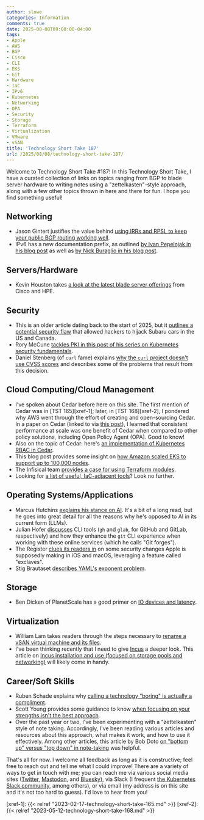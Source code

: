 ```yaml
---
author: slowe
categories: Information
comments: true
date: 2025-08-08T09:00:00-04:00
tags:
- Apple
- AWS
- BGP
- Cisco
- CLI
- EKS
- Git
- Hardware
- IaC
- IPv6
- Kubernetes
- Networking
- OPA
- Security
- Storage
- Terraform
- Virtualization
- VMware
- vSAN
title: 'Technology Short Take 187'
url: /2025/08/08/technology-short-take-187/
---
```


Welcome to Technology Short Take #187! In this Technology Short Take, I have a curated collection of links on topics ranging from BGP to blade server hardware to writing notes using a "zettelkasten"-style approach, along with a few other topics thrown in here and there for fun. I hope you find something useful!<!--more-->

## Networking

* Jason Gintert justifies the value behind [using IRRs and RPSL to keep your public BGP routing working well][link-6].
* IPv6 has a new documentation prefix, as outlined [by Ivan Pepelnjak in his blog post][link-10] as well as [by Nick Buraglio in his blog post][link-11].

## Servers/Hardware

* Kevin Houston takes [a look at the latest blade server offerings][link-20] from Cisco and HPE.

## Security

* This is an older article dating back to the start of 2025, but it [outlines a potential security flaw][link-5] that allowed hackers to hijack Subaru cars in the US and Canada.
* Rory McCune [tackles PKI in this post of his series on Kubernetes security fundamentals][link-14].
* Daniel Stenberg (of `curl` fame) explains [why the `curl` project doesn't use CVSS scores][link-16] and describes some of the problems that result from this decision.

## Cloud Computing/Cloud Management

* I've spoken about Cedar before here on this site. The first mention of Cedar was in [TST 165][xref-1]; later, in [TST 168][xref-2], I pondered why AWS went through the effort of creating and open-sourcing Cedar. In a paper on Cedar (linked to via [this post][link-8]), I learned that consistent performance at scale was one benefit of Cedar when compared to other policy solutions, including Open Policy Agent (OPA). Good to know!
* Also on the topic of Cedar: here's [an implementation of Kubernetes RBAC in Cedar][link-9].
* This blog post provides some insight on [how Amazon scaled EKS to support up to 100,000 nodes][link-13].
* The Infisical team [provides a case for using Terraform modules][link-17].
* Looking for [a list of useful, IaC-adjacent tools][link-18]? Look no further.

## Operating Systems/Applications

* Marcus Hutchins [explains his stance on AI][link-1]. It's a bit of a long read, but he goes into great detail for all the reasons why he's opposed to AI in its current form (LLMs).
* Julian Hofer [discusses][link-3] CLI tools (`gh` and `glab`, for GitHub and GitLab, respectively) and how they enhance the `git` CLI experience when working with these online services (which he calls "Git forges").
* The Register [clues its readers in][link-4] on some security changes Apple is supposedly making in iOS and macOS, leveraging a feature called "exclaves".
* Stig Brautaset [describes YAML's exponent problem][link-15].

## Storage

* Ben Dicken of PlanetScale has a good primer on [IO devices and latency][link-2].

## Virtualization

* William Lam takes readers through the steps necessary to [rename a vSAN virtual machine and its files][link-19].
* I've been thinking recently that I need to give [Incus][link-22] a deeper look. This article on [Incus installation and use (focused on storage pools and networking)][link-21] will likely come in handy.

## Career/Soft Skills

* Ruben Schade explains why [calling a technology "boring" is actually a compliment][link-7].
* Scott Young provides some guidance to know [when focusing on your strengths isn't the best approach][link-12].
* Over the past year or two, I've been experimenting with a "zettelkasten" style of note taking. Accordingly, I've been reading various articles and resources about this approach, what makes it work, and how to use it effectively. Among other articles, this article by Bob Doto [on "bottom up" versus "top down" in note-taking][link-23] was helpful.

That's all for now. I welcome all feedback as long as it is constructive; feel free to reach out and tell me what I could improve! There are a variety of ways to get in touch with me; you can reach me via various social media sites ([Twitter][link-99], [Mastodon][link-30], and [Bluesky][link-29]), via Slack (I frequent [the Kubernetes Slack community][link-28], among others), or via email (my address is on this site and it's not too hard to guess). I'd love to hear from you!

[link-1]: https://malwaretech.com/2025/08/every-reason-why-i-hate-ai.html
[link-2]: https://planetscale.com/blog/io-devices-and-latency
[link-3]: https://julianhofer.eu/blog/03-git-forges/
[link-4]: https://www.theregister.com/2025/03/08/kernel_sanders_apple_rearranges_xnu/
[link-5]: https://www.bleepingcomputer.com/news/security/subaru-starlink-flaw-let-hackers-hijack-cars-in-us-and-canada/
[link-6]: https://www.bitsinflight.com/keeping-public-bgp-routing-in-check-with-irr-and-rpsl/
[link-7]: https://rubenerd.com/boring-tech-is-mature-not-old/
[link-8]: https://muratbuffalo.blogspot.com/2025/03/cedar-new-language-for-expressive-fast.html
[link-9]: https://github.com/cedar-policy/cedar-access-control-for-k8s
[link-10]: https://blog.ipspace.net/2025/01/rfc9637-ipv6-documentation-prefix/
[link-11]: https://forwardingplane.net/post/2024-12-21-new-ipv6-doc-space-rfc9637/
[link-12]: https://www.scotthyoung.com/blog/2025/07/08/strengths/
[link-13]: https://aws.amazon.com/blogs/containers/under-the-hood-amazon-eks-ultra-scale-clusters/
[link-14]: https://securitylabs.datadoghq.com/articles/kubernetes-security-fundamentals-part-7/
[link-15]: https://www.brautaset.org/posts/yaml-exponent-problem.html
[link-16]: https://daniel.haxx.se/blog/2025/01/23/cvss-is-dead-to-us/
[link-17]: https://infisical.com/blog/terraform-modules-organization-scaling
[link-18]: https://nubis.ma/blog/terraform_infrastructure_as_code_essential_tools_for_clean_maintainable_production_environments/
[link-19]: https://williamlam.com/2025/08/quick-tip-how-to-rename-a-vsan-virtual-machine-and-its-files.html
[link-20]: https://bladesmadesimple.com/2025/07/taking-a-look-at-the-newest-blade-server-offerings/
[link-21]: http://serverascode.com//2024/10/19/incus-installation-and-use.html
[link-22]: https://linuxcontainers.org/incus/docs/main/
[link-23]: https://writing.bobdoto.computer/what-do-we-mean-when-we-say-bottom-up/
[link-28]: https://kubernetes.slack.com/
[link-29]: https://bsky.app/profile/scottslowe.bsky.social
[link-30]: https://fosstodon.org/@scottslowe
[link-99]: https://twitter.com/scott_lowe
[xref-1]: {{< relref "2023-02-17-technology-short-take-165.md" >}}
[xref-2]: {{< relref "2023-05-12-technology-short-take-168.md" >}}
